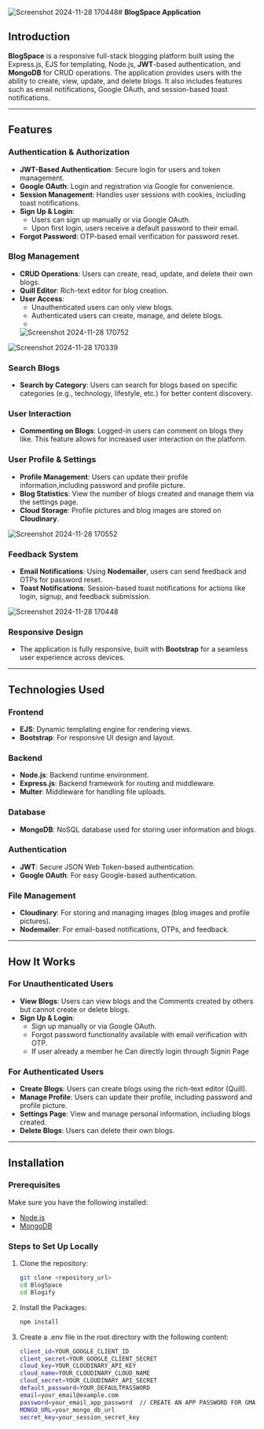![Screenshot 2024-11-28 170448](https://github.com/user-attachments/assets/79806c3e-720d-4bd5-85ac-26a1d430d51c)# **BlogSpace Application**

## **Introduction**

**BlogSpace** is a responsive full-stack blogging platform built using the  Express.js, EJS for templating, Node.js, **JWT**-based authentication, and **MongoDB** for CRUD operations. The application provides users with the ability to create, view, update, and delete blogs. It also includes features such as email notifications, Google OAuth, and session-based toast notifications.

---

## **Features**

### **Authentication & Authorization**
- **JWT-Based Authentication**: Secure login for users and token management.
- **Google OAuth**: Login and registration via Google for convenience.
- **Session Management**: Handles user sessions with cookies, including toast notifications.
- **Sign Up & Login**:
  - Users can sign up manually or via Google OAuth.
  - Upon first login, users receive a default password to their email.
- **Forgot Password**: OTP-based email verification for password reset.

### **Blog Management**
- **CRUD Operations**: Users can create, read, update, and delete their own blogs.
- **Quill Editor**: Rich-text editor for blog creation.
- **User Access**:
  - Unauthenticated users can only view blogs.
  - Authenticated users can create, manage, and delete blogs.
  - 
  ![Screenshot 2024-11-28 170752](https://github.com/user-attachments/assets/b0499cb3-52b7-4f0c-a05c-bef265cadc14)

![Screenshot 2024-11-28 170339](https://github.com/user-attachments/assets/2349b245-310f-4a6c-b344-839bc141af50)


 
### **Search Blogs**
- **Search by Category**: Users can search for blogs based on specific categories (e.g., technology, lifestyle, etc.) for better content discovery.
  
### **User Interaction**
- **Commenting on Blogs**: Logged-in users can comment on blogs they like. This feature allows for increased user interaction on the platform.

### **User Profile & Settings**
- **Profile Management**: Users can update their profile information,including password and profile picture.
- **Blog Statistics**: View the number of blogs created and manage them via the settings page.
- **Cloud Storage**: Profile pictures and blog images are stored on **Cloudinary**.

![Screenshot 2024-11-28 170552](https://github.com/user-attachments/assets/9880c655-4dcd-42ad-bad1-5080cde6ddf9)


### **Feedback System**
- **Email Notifications**: Using **Nodemailer**, users can send feedback and OTPs for password reset.
- **Toast Notifications**: Session-based toast notifications for actions like login, signup, and feedback submission.
  
![Screenshot 2024-11-28 170448](https://github.com/user-attachments/assets/07f83ad1-1332-4038-a860-a3624d5a4c09)


### **Responsive Design**
- The application is fully responsive, built with **Bootstrap** for a seamless user experience across devices.

---

## **Technologies Used**

### **Frontend**
- **EJS**: Dynamic templating engine for rendering views.
- **Bootstrap**: For responsive UI design and layout.

### **Backend**
- **Node.js**: Backend runtime environment.
- **Express.js**: Backend framework for routing and middleware.
- **Multer**: Middleware for handling file uploads.

### **Database**
- **MongoDB**: NoSQL database used for storing user information and blogs.

### **Authentication**
- **JWT**: Secure JSON Web Token-based authentication.
- **Google OAuth**: For easy Google-based authentication.

### **File Management**
- **Cloudinary**: For storing and managing images (blog images and profile pictures).
- **Nodemailer**: For email-based notifications, OTPs, and feedback.

---

## **How It Works**

### **For Unauthenticated Users**
- **View Blogs**: Users can view blogs and the Comments created by others but cannot create or delete blogs.
- **Sign Up & Login**:
  - Sign up manually or via Google OAuth.
  - Forgot password functionality available with email verification with OTP.
  - If user already a member he Can directly login through Signin Page

### **For Authenticated Users**
- **Create Blogs**: Users can create blogs using the rich-text editor (Quill).
- **Manage Profile**: Users can update their profile, including password and profile picture.
- **Settings Page**: View and manage personal information, including blogs created.
- **Delete Blogs**: Users can delete their own blogs.

---

## **Installation**

### **Prerequisites**
Make sure you have the following installed:
- [Node.js](https://nodejs.org/)
- [MongoDB](https://www.mongodb.com/)

### **Steps to Set Up Locally**
1. Clone the repository:
   ```bash
   git clone <repository_url>
   cd BlogSpace
   cd Blogify
   
2. Install the Packages:
   ```bash
   npm install

3. Create a .env file in the root directory with the following content:
   ```bash
   client_id=YOUR_GOOGLE_CLIENT_ID
   client_secret=YOUR_GOOGLE_CLIENT_SECRET
   cloud_key=YOUR_CLOUDINARY_API_KEY
   cloud_name=YOUR_CLOUDINARY_CLOUD_NAME
   cloud_secret=YOUR_CLOUDINARY_API_SECRET  
   default_password=YOUR_DEFAULTPASSWORD
   email=your_email@example.com
   password=your_email_app_password  // CREATE AN APP PASSWORD FOR GMAIL APPLICATION
   MONGO_URL=your_mongo_db_url
   secret_key=your_session_secret_key
   

